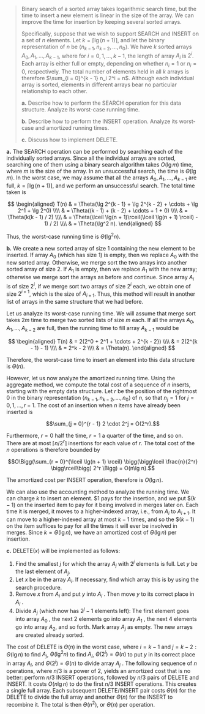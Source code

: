 > Binary search of a sorted array takes logarithmic search time, but the time to insert a new element is linear in the size of the array. We can improve the time for insertion by keeping several sorted arrays.
>
> Specifically, suppose that we wish to support $\text{SEARCH}$ and $\text{INSERT}$ on a set of $n$ elements. Let $k = \lceil \lg(n + 1) \rceil$, and let the binary representation of $n$ be $\langle n_{k - 1}, n_{k - 2}, \ldots, n_0 \rangle$. We have $k$ sorted arrays $A_0, A_1, \ldots, A_{k - 1}$, where for $i = 0, 1, \ldots, k - 1$, the length of array $A_i$ is $2^i$. Each array is either full or empty, depending on whether $n_i = 1$ or $n_i = 0$, respectively. The total number of elements held in all $k$ arrays is therefore $\sum_{i = 0}^{k - 1} n_i 2^i = n$. Although each individual array is sorted, elements in different arrays bear no particular relationship to each other.
>
> **a.** Describe how to perform the $\text{SEARCH}$ operation for this data structure. Analyze its worst-case running time.
>
> **b.** Describe how to perform the $\text{INSERT}$ operation. Analyze its worst-case and amortized running times.
>
> **c.** Discuss how to implement $\text{DELETE}$.

**a.** The $\text{SEARCH}$ operation can be performed by searching each of the individually sorted arrays. Since all the individual arrays are sorted, searching one of them using a binary search algorithm takes $O(\lg m)$ time, where $m$ is the size of the array. In an unsuccessful search, the time is $\Theta(\lg m)$. In the worst case, we may assume that all the arrays $A_0, A_1, \ldots, A_{k - 1}$ are full, $k = \lceil \lg(n + 1) \rceil$, and we perform an unsuccessful search. The total time taken is

$$
\begin{aligned}
T(n) & = \Theta(\lg 2^{k - 1} + \lg 2^{k - 2} + \cdots + \lg 2^1 + \lg 2^0) \\\\
     & = \Theta((k - 1) + (k - 2) + \cdots + 1 + 0) \\\\
     & = \Theta(k(k - 1) / 2) \\\\
     & = \Theta(\lceil \lg(n + 1)\rceil(\lceil \lg(n + 1) \rceil) - 1) / 2) \\\\
     & = \Theta(\lg^2 n).
\end{aligned}
$$

Thus, the worst-case running time is $\Theta(\lg^2 n)$.

**b.** We create a new sorted array of size $1$ containing the new element to be inserted. If array $A_0$ (which has size $1$) is empty, then we replace $A_0$ with the new sorted array. Otherwise, we merge sort the two arrays into another sorted array of size $2$. If $A_1$ is empty, then we replace $A_1$ with the new array; otherwise we merge sort the arrays as before and continue. Since array $A_i$ is of size $2^i$, if we merge sort two arrays of size $2^i$ each, we obtain one of size $2^{i + 1}$, which is the size of $A_{i + 1}$. Thus, this method will result in another list of arrays in the same structure that we had before.

Let us analyze its worst-case running time. We will assume that merge sort takes $2m$ time to merge two sorted lists of size $m$ each. If all the arrays $A_0, A_1, \ldots, A_{k - 2}$ are full, then the running time to fill array $A_{k - 1}$ would be

$$
\begin{aligned}
T(n) & = 2(2^0 + 2^1 + \cdots + 2^{k - 2}) \\\\
     & = 2(2^{k - 1} - 1) \\\\
     & = 2^k - 2 \\\\
     & = \Theta(n).
\end{aligned}
$$

Therefore, the worst-case time to insert an element into this data structure is $\Theta(n)$.

However, let us now analyze the amortized running time. Using the aggregate method, we compute the total cost of a sequence of $n$ inserts, starting with the empty data structure. Let $r$ be the position of the rightmost $0$ in the binary representation $\langle n_{k - 1}, n_{k - 2}, \ldots, n_0 \rangle$ of $n$, so that $n_j = 1$ for $j = 0, 1, \ldots, r - 1$. The cost of an insertion when $n$ items have already been inserted is

$$\sum_{j = 0}^{r - 1} 2 \cdot 2^j = O(2^r).$$

Furthermore, $r = 0$ half the time, $r = 1$ a quarter of the time, and so on. There are at most $\lceil n / 2^r \rceil$ insertions for each value of $r$. The total cost of the $n$ operations is therefore bounded by

$$O\Bigg(\sum_{r = 0}^{\lceil \lg(n + 1) \rceil} \bigg(\bigg\lceil \frac{n}{2^r} \bigg\rceil\bigg) 2^r \Bigg) = O(n\lg n).$$

The amortized cost per $\text{INSERT}$ operation, therefore is $O(\lg n)$.

We can also use the accounting method to analyze the running time. We can charge $k$ to insert an element. $\$1$ pays for the insertion, and we put $\$(k - 1)$ on the inserted item to pay for it being involved in merges later on. Each time it is merged, it moves to a higher-indexed array, i.e., from $A_i$ to $A_{i + 1}$. It can move to a higher-indexed array at most $k - 1$ times, and so the $\$(k - 1)$ on the item suffices to pay for all the times it will ever be involved in merges. Since $k = \Theta(\lg n)$, we have an amortized cost of $\Theta(\lg n)$ per insertion.

**c.** $\text{DELETE}(x)$ will be implemented as follows:

1. Find the smallest $j$ for which the array $A_j$ with $2^j$ elements is full. Let $y$ be the last element of $A_j$.
2. Let $x$ be in the array $A_i$. If necessary, find which array this is by using the search procedure.
3. Remove $x$ from $A_i$ and put $y$ into $A_i$ . Then move $y$ to its correct place in $A_i$ .
4. Divide $A_j$ (which now has $2^j - 1$ elements left): The first element goes into array $A_0$ , the next 2 elements go into array $A_1$ , the next 4 elements go into array $A_2$, and so forth. Mark array $A_j$ as empty. The new arrays are created already sorted.

The cost of $\text{DELETE}$ is $\Theta(n)$ in the worst case, where $i = k - 1$ and $j = k - 2: \Theta(\lg n)$ to find $A_j$, $\Theta(\lg^2 n)$ to find $A_i$, $\Theta(2^i) = \Theta(n)$ to put $y$ in its correct place in array $A_i$, and $\Theta(2^j) = \Theta(n)$ to divide array $A_j$ . The following sequence of $n$ operations, where $n / 3$ is a power of $2$, yields an amortized cost that is no better: perform $n / 3$ $\text{INSERT}$ operations, followed by $n / 3$ pairs of $\text{DELETE}$ and $\text{INSERT}$. It costs $O(n\lg n)$ to do the first $n / 3$ $\text{INSERT}$ operations. This creates a single full array. Each subsequent $\text{DELETE}$/$\text{INSERT}$ pair costs $\Theta(n)$ for the $\text{DELETE}$ to divide the full array and another $\Theta(n)$ for the $\text{INSERT}$ to recombine it. The total is then $\Theta(n^2)$, or $\Theta(n)$ per operation.
